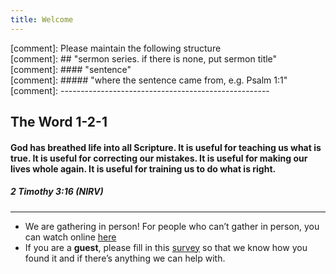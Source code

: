 ```yaml
---
title: Welcome
---
```



[comment]: Please maintain the following structure  
[comment]: ## "sermon series. if there is none, put sermon title"  
[comment]: #### "sentence"   
[comment]: ##### "where the sentence came from, e.g. Psalm 1:1"  
[comment]: ----------------------------------------------------  

## The Word 1-2-1 


#### God has breathed life into all Scripture. It is useful for teaching us what is true. It is useful for correcting our mistakes. It is useful for making our lives whole again. It is useful for training us to do what is right.
##### 2 Timothy 3:16 (NIRV)  


---
- We are gathering in person! For people who can’t gather in person, you can watch online [here](https://stgeorgeshurstville.org.au/sunday-english-online)
- If you are a **guest**, please fill in this [survey](https://tinyurl.com/SGHACsurvey) so that we know how you found it and if there’s anything we can help with.
